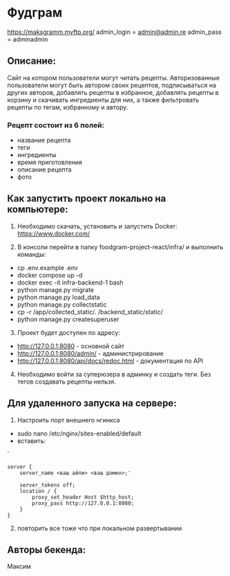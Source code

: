 # Фудграм

https://maksgramm.myftp.org/
admin_login = admin@admin.re
admin_pass = adminadmin

## Описание:

Сайт на котором пользователи могут читать рецепты. Авторизованные пользователи могут быть автором своих рецептов, подписываться на других авторов, добавлять рецепты в избранное, добавлять рецепты в корзину и скачивать ингредиенты для них, а также фильтровать рецепты по тегам, избранному и автору.

### Рецепт состоит из 6 полей:
- название рецепта
- теги
- ингредиенты
- время приготовления
- описание рецепта
- фото

## Как запустить проект локально на компьютере:

1. Необходимо скачать, установить и запустить Docker: https://www.docker.com/

2. В консоли перейти в папку foodgram-project-react/infra/ и выполнить команды:
- cp .env.example .env
- docker compose up -d
- docker exec -it infra-backend-1 bash
- python manage.py migrate
- python manage.py load_data
- python manage.py collectstatic
- cp -r /app/collected_static/. /backend_static/static/
- python manage.py createsuperuser

3. Проект будет доступен по адресу:
- http://127.0.0.1:8080 - основной сайт
- http://127.0.0.1:8080/admin/ - администрирование
- http://127.0.0.1:8080/api/docs/redoc.html - документация по API 

4. Необходимо войти за суперюзера в админку и создать теги. Без тегов создавать рецепты нельзя.

## Для удаленного запуска на сервере:

1. Настроить порт внешнего нгинкса 
- sudo nano /etc/nginx/sites-enabled/default
- вставить:

`

    server {
        server_name <ваш айпи> <ваш домен>;'
        
        server_tokens off;
        location / {
            proxy_set_header Host $http_host;
            proxy_pass http://127.0.0.1:8080;
        }
    }


2. повторить все тоже что при локальном развертывании


## Авторы бекенда:
Максим

